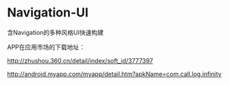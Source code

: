 # Navigation-UI
含Navigation的多种风格UI快速构建

APP在应用市场的下载地址：

http://zhushou.360.cn/detail/index/soft_id/3777397

http://android.myapp.com/myapp/detail.htm?apkName=com.call.log.infinity

